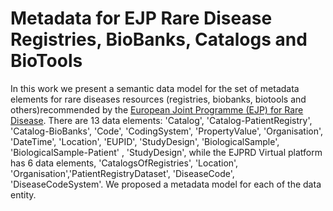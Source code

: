 # Metadata for EJP Rare Disease Registries, BioBanks, Catalogs and BioTools

In this work we present a semantic data model for the set of metadata elements for rare diseases  resources (registries, biobanks, biotools and others)recommended by the [European Joint Programme (EJP) for Rare Disease](http://www.ejprarediseases.org). There are 13 data elements: 'Catalog', 'Catalog-PatientRegistry', 'Catalog-BioBanks', 'Code', 'CodingSystem', 'PropertyValue', 'Organisation', 'DateTime', 'Location', 'EUPID', 'StudyDesign', 'BiologicalSample', 'BiologicalSample-Patient' , 'StudyDesign', while the EJPRD Virtual platform has 6 data elements, 'CatalogsOfRegistries', 'Location', 'Organisation','PatientRegistryDataset', 'DiseaseCode', 'DiseaseCodeSystem'.  We proposed a metadata model for each of the data entity.  
